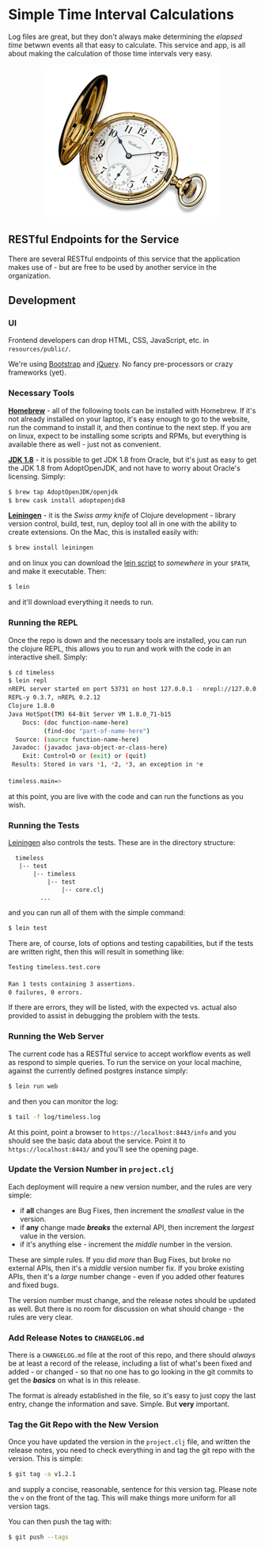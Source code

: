 # Simple Time Interval Calculations

Log files are great, but they don't always make determining the _elapsed time_
betwwn events all that easy to calculate. This service and app, is all about
making the calculation of those time intervals very easy.

<p align="center">
  <img src="doc/img/watch.jpg" width="350" height="308" border="0" />
</p>

## RESTful Endpoints for the Service

There are several RESTful endpoints of this service that the application makes
use of - but are free to be used by another service in the organization.

## Development

### UI

Frontend developers can drop HTML, CSS, JavaScript, etc. in `resources/public/`.

We're using [Bootstrap](http://getbootstrap.com/) and [jQuery](https://jquery.com/). No fancy pre-processors or crazy frameworks (yet).

### Necessary Tools

**[Homebrew](http://brew.sh/)** - all of the following tools can be installed with Homebrew. If it's not already installed on your laptop, it's easy enough to go to the website, run the command to install it, and then continue to the next step. If you are on linux, expect to be installing some scripts and RPMs, but everything is available there as well - just not as convenient.

**[JDK 1.8](http://www.oracle.com/technetwork/java/javase/downloads/index.html)** - it is possible to get JDK 1.8 from Oracle, but it's just as easy to get the JDK 1.8 from AdoptOpenJDK, and not have to worry about Oracle's licensing. Simply:
```bash
$ brew tap AdoptOpenJDK/openjdk
$ brew cask install adoptopenjdk8
```

**[Leiningen](http://leiningen.org/)** - it is the _Swiss army knife_ of Clojure development - library version control, build, test, run, deploy tool all in one with the ability to create extensions. On the Mac, this is installed easily with:
```bash
$ brew install leiningen
```
and on linux you can download the [lein script](https://raw.githubusercontent.com/technomancy/leiningen/stable/bin/lein) to _somewhere_ in your `$PATH`, and make it executable. Then:
```bash
$ lein
```
and it'll download everything it needs to run.

### Running the REPL

Once the repo is down and the necessary tools are installed, you can run the clojure REPL, this allows you to run and work with the code in an interactive shell. Simply:
```bash
$ cd timeless
$ lein repl
nREPL server started on port 53731 on host 127.0.0.1 - nrepl://127.0.0.1:53731
REPL-y 0.3.7, nREPL 0.2.12
Clojure 1.8.0
Java HotSpot(TM) 64-Bit Server VM 1.8.0_71-b15
    Docs: (doc function-name-here)
          (find-doc "part-of-name-here")
  Source: (source function-name-here)
 Javadoc: (javadoc java-object-or-class-here)
    Exit: Control+D or (exit) or (quit)
 Results: Stored in vars *1, *2, *3, an exception in *e

timeless.main=>
```
at this point, you are live with the code and can run the functions as you wish.

### Running the Tests

[Leiningen](http://leiningen.org/) also controls the tests. These are in the directory structure:
```
  timeless
   |-- test
       |-- timeless
           |-- test
               |-- core.clj
         ...
```
and you can run all of them with the simple command:
```bash
$ lein test
```
There are, of course, lots of options and testing capabilities, but if the tests are written right, then this will result in something like:
```bash
Testing timeless.test.core

Ran 1 tests containing 3 assertions.
0 failures, 0 errors.
```
If there are errors, they will be listed, with the expected vs. actual also provided to assist in debugging the problem with the tests.

### Running the Web Server

The current code has a RESTful service to accept workflow events as well as respond to simple queries. To run the service on your local machine, against the currently defined postgres instance simply:
```bash
$ lein run web
```
and then you can monitor the log:
```bash
$ tail -f log/timeless.log
```

At this point, point a browser to `https://localhost:8443/info` and you should see the basic data about the service. Point it to `https://localhost:8443/` and you'll see the opening page.

### Update the Version Number in `project.clj`

Each deployment will require a new version number, and the rules are very simple:

* if **all** changes are Bug Fixes, then increment the _smallest_ value in the version.
* if **any** change made _**breaks**_ the external API, then increment the _largest_ value in the version.
* if it's anything else - increment the _middle_ number in the version.

These are simple rules. If you did _more_ than Bug Fixes, but broke no external APIs, then it's a _middle_ version number fix. If you broke existing APIs, then it's a _large_ number change - even if you added other features and fixed bugs.

The version number must change, and the release notes should be updated as well. But
there is no room for discussion on what should change - the rules are very clear.

### Add Release Notes to `CHANGELOG.md`

There is a `CHANGELOG.md` file at the root of this repo, and there should _always_
be at least a record of the release, including a list of what's been fixed and
added - or changed - so that no one has to go looking in the git commits to get
the _**basics**_ on what is in this release.

The format is already established in the file, so it's easy to just copy the last
entry, change the information and save. Simple. But **very** important.

### Tag the Git Repo with the New Version

Once you have updated the version in the `project.clj` file, and written the release notes, you need to check everything in and tag the git repo with the version. This is simple:
```bash
$ git tag -a v1.2.1
```
and supply a concise, reasonable, sentence for this version tag. Please note the `v`
on the front of the tag. This will make things more uniform for all version tags.

You can then push the tag with:
```bash
$ git push --tags
```
